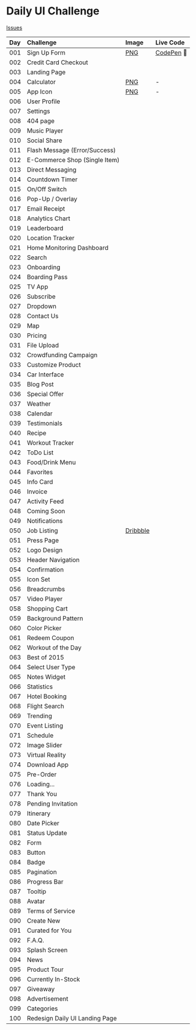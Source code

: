 # Daily UI Challenge

[Issues](https://github.com/vicainelli/designs/issues?q=is%3Aopen+label%3A"Daily+UI+Challenge"+sort%3Acreated-asc)

| Day | Challenge | Image | Live Code |
|:--- |:--- |:--- |:--- |
| 001 | Sign Up Form | [PNG](png/dailyui-001-signup.png) | [CodePen](https://codepen.io/vicainelli/pen/vvaGXV) 🚧 |
| 002 | Credit Card Checkout |  |
| 003 | Landing Page| |
| 004 | Calculator | [PNG](png/dailyui-004-calculator.png) | - |
| 005 | App Icon | [PNG](png/dailyui-005-app-icon.png) | - |
| 006 | User Profile | |
| 007 | Settings | |
| 008 | 404 page | |
| 009 | Music Player | |
| 010 | Social Share | |
| 011 | Flash Message (Error/Success) | |
| 012 | E-Commerce Shop (Single Item) | |
| 013 | Direct Messaging | |
| 014 | Countdown Timer | |
| 015 | On/Off Switch | |
| 016 | Pop-Up / Overlay | |
| 017 | Email Receipt | |
| 018 | Analytics Chart | |
| 019 | Leaderboard | |
| 020 | Location Tracker | |
| 021 | Home Monitoring Dashboard | |
| 022 | Search | |
| 023 | Onboarding | |
| 024 | Boarding Pass | |
| 025 | TV App | |
| 026 | Subscribe | |
| 027 | Dropdown | |
| 028 | Contact Us | |
| 029 | Map | |
| 030 | Pricing | |
| 031 | File Upload | |
| 032 | Crowdfunding Campaign | |
| 033 | Customize Product | |
| 034 | Car Interface | |
| 035 | Blog Post | |
| 036 | Special Offer | |
| 037 | Weather | |
| 038 | Calendar | |
| 039 | Testimonials | |
| 040 | Recipe | |
| 041 | Workout Tracker | |
| 042 | ToDo List | |
| 043 | Food/Drink Menu | |
| 044 | Favorites | |
| 045 | Info Card | |
| 046 | Invoice | |
| 047 | Activity Feed | |
| 048 | Coming Soon | |
| 049 | Notifications | |
| 050 | Job Listing | [Dribbble](https://dribbble.com/shots/5031601-GitHub-Jobs-Home) |  |
| 051 | Press Page | | |
| 052 | Logo Design | | |
| 053 | Header Navigation | |
| 054 | Confirmation | |
| 055 | Icon Set | |
| 056 | Breadcrumbs | |
| 057 | Video Player | |
| 058 | Shopping Cart | |
| 059 | Background Pattern | |
| 060 | Color Picker | |
| 061 | Redeem Coupon | |
| 062 | Workout of the Day | |
| 063 | Best of 2015 | |
| 064 | Select User Type | |
| 065 | Notes Widget | |
| 066 | Statistics | |
| 067 | Hotel Booking | |
| 068 | Flight Search | |
| 069 | Trending | |
| 070 | Event Listing | |
| 071 | Schedule | |
| 072 | Image Slider | |
| 073 | Virtual Reality | |
| 074 | Download App | |
| 075 | Pre-Order | |
| 076 | Loading... | |
| 077 | Thank You | |
| 078 | Pending Invitation | |
| 079 | Itinerary | |
| 080 | Date Picker | |
| 081 | Status Update | |
| 082 | Form | |
| 083 | Button | |
| 084 | Badge | |
| 085 | Pagination | |
| 086 | Progress Bar | |
| 087 | Tooltip | |
| 088 | Avatar | |
| 089 | Terms of Service | |
| 090 | Create New | |
| 091 | Curated for You | |
| 092 | F.A.Q. | |
| 093 | Splash Screen | |
| 094 | News | |
| 095 | Product Tour | |
| 096 | Currently In-Stock | |
| 097 | Giveaway | |
| 098 | Advertisement | |
| 099 | Categories | |
| 100 | Redesign Daily UI Landing Page | |
